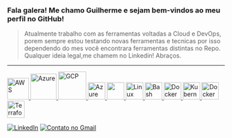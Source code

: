 ### Fala galera! Me chamo Guilherme e sejam bem-vindos ao meu perfil no GitHub! 

> Atualmente trabalho com as ferramentas voltadas a Cloud e DevOps, porem sempre estou testando novas ferramentas e tecnicas por isso dependendo do mes você encontrara ferramentas distintas no Repo.
> Qualquer ideia legal,me chamem no Linkedin! Abraços.

---

<p align="left">
  <a href="https://aws.amazon.com" target="_blank" rel="noopener noreferrer">
    <img src="https://cdn.jsdelivr.net/gh/devicons/devicon@latest/icons/amazonwebservices/amazonwebservices-plain-wordmark.svg" alt="AWS" width="50" height="50"/>
    <a href="https://azure.status.microsoft/pt-br/status" target="_blank" rel="noopener noreferrer">
    <img src="https://cdn.jsdelivr.net/gh/devicons/devicon@latest/icons/azure/azure-original-wordmark.svg" alt="Azure" width="60" height="60"/>
   <a href="https://status.cloud.google.com/" target="_blank" rel="noopener noreferrer">
    <img src="https://cdn.jsdelivr.net/gh/devicons/devicon@latest/icons/googlecloud/googlecloud-original-wordmark.svg" alt="GCP" width="65" height="65"/>            
  </a>
  <a href="https://azure.microsoft.com/pt-br/products/devops" target="_blank" rel="noopener noreferrer">
    <img src="https://cdn.jsdelivr.net/gh/devicons/devicon@latest/icons/azuredevops/azuredevops-original.svg" alt="Azure DevOps" width="40" height="40"/>
  </a>
  <a href="https://www.python.org" target="_blank" rel="noopener noreferrer">
    <img src="https://camo.githubusercontent.com/7654611cc0c150086ff9327653d5d31ba93e71411ca0d4b98b1e1918631d2b05/68747470733a2f2f63646e2e6a7364656c6976722e6e65742f67682f64657669636f6e732f64657669636f6e406c61746573742f69636f6e732f707974686f6e2f707974686f6e2d6f726967696e616c2e737667"Python" width="40" height="40"/>
  </a>
    <a href="https://www.linux.org/" target="_blank" rel="noopener noreferrer">
    <img src="https://camo.githubusercontent.com/83daa434b30e0c875824f10cdcecccd119c2518c2d5d518d6edd218af05b72e0/68747470733a2f2f63646e2e6a7364656c6976722e6e65742f67682f64657669636f6e732f64657669636f6e406c61746573742f69636f6e732f6c696e75782f6c696e75782d6f726967696e616c2e737667" alt="Linux" width="40" height="40"/>
  </a>
  <a href="https://www.gnu.org/software/bash/" target="_blank" rel="noopener noreferrer">
    <img src="https://cdn.jsdelivr.net/gh/devicons/devicon@latest/icons/bash/bash-original.svg" alt="Bash" width="40" height="40"/>
  </a>
    <a href="https://www.docker.com/" target="_blank" rel="noopener noreferrer">
    <img src="https://camo.githubusercontent.com/10168be8c47c2c5b1d841f894ddc7b32de4560931957037a5abfd96268a96b2d/68747470733a2f2f63646e2e6a7364656c6976722e6e65742f67682f64657669636f6e732f64657669636f6e406c61746573742f69636f6e732f646f636b65722f646f636b65722d706c61696e2e737667" alt="Docker" width="40" height="40"/>
  </a>
    <a href="https://kubernetes.io" target="_blank" rel="noopener noreferrer">
    <img src="https://cdn.jsdelivr.net/gh/devicons/devicon@latest/icons/kubernetes/kubernetes-original.svg" alt="Kubernetes" width="40" height="40"/>
  </a>
      <a href="https://www.terraform.io/" target="_blank" rel="noopener noreferrer">
    <img src="https://camo.githubusercontent.com/10168be8c47c2c5b1d841f894ddc7b32de4560931957037a5abfd96268a96b2d/68747470733a2f2f63646e2e6a7364656c6976722e6e65742f67682f64657669636f6e732f64657669636f6e406c61746573742f69636f6e732f646f636b65722f646f636b65722d706c61696e2e737667" alt="Docker" width="40" height="40"/>
  </a>
    <a href="https://kubernetes.io" target="_blank" rel="noopener noreferrer">
    <img src="https://cdn.jsdelivr.net/gh/devicons/devicon@latest/icons/terraform/terraform-original.svg" alt="Terraform" width="40" height="40"/>
  </a>


</p>


<!--[![YouTube](https://img.shields.io/badge/YouTube-FF0000?style=for-the-badge&logo=youtube&logoColor=white)](https://www.youtube.com/c/seudominio)-->
[![LinkedIn](https://img.shields.io/badge/LinkedIn-0077B5?style=for-the-badge&logo=linkedin&logoColor=white)](https://www.linkedin.com/in/seulinkedin)
[![Contato no Gmail](https://img.shields.io/badge/Email-Contato-D14836?style=for-the-badge&logo=gmail&logoColor=white)](mailto:ggoncalves.it@gmail.com)
